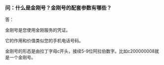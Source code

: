 ### 问：什么是金刚号？金刚号的配套参数有哪些？
答：

金刚号是您使用金刚服务的凭证。

它的作用和价值类似您的手机电话号码。

金刚号的形态是由拉丁字母c开头，接续5-9位阿拉伯数字。比如c200000008就是一个金刚号。
